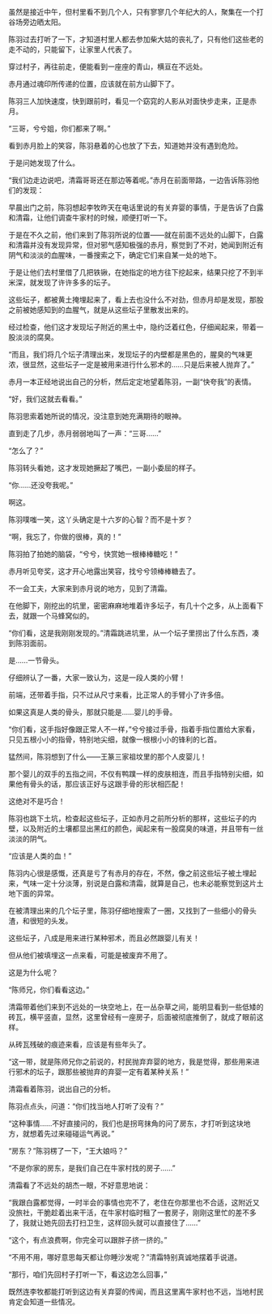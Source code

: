 虽然是接近中午，但村里看不到几个人，只有寥寥几个年纪大的人，聚集在一个打谷场旁边晒太阳。

陈羽过去打听了一下，才知道村里人都去参加柴大姑的丧礼了，只有他们这些老的走不动的，只能留下，让家里人代表了。

穿过村子，再往前走，便能看到一座座的青山，横亘在不远处。

赤月通过魂印所传递的位置，应该就在前方山脚下了。

陈羽三人加快速度，快到跟前时，看见一个窈窕的人影从对面快步走来，正是赤月。

“三哥，兮兮姐，你们都来了啊。”

看到赤月脸上的笑容，陈羽悬着的心也放了下去，知道她并没有遇到危险。

于是问她发现了什么。

“我们边走边说吧，清霜哥哥还在那边等着呢。”赤月在前面带路，一边告诉陈羽他们的发现：

早晨出门之前，陈羽想起李牧昨天在电话里说的有关弃婴的事情，于是告诉了白露和清霜，让他们调查牛家村的时候，顺便打听一下。

于是在不久之前，他们来到了陈羽所说的位置——就在前面不远处的山脚下，白露和清霜并没有发现异常，但对邪气感知极强的赤月，察觉到了不对，她闻到附近有阴气和淡淡的血腥味，一番搜索之下，确定它们来自某一处的地下。

于是让他们去村里借了几把铁锹，在她指定的地方往下挖起来，结果只挖了不到半米深，就发现了许许多多的坛子。

这些坛子，都被黄土掩埋起来了，看上去也没什么不对劲，但赤月却是发现，那股之前被她感知到的血腥气，就是从这些坛子里散发出来的。

经过检查，他们这才发现坛子附近的黑土中，隐约泛着红色，仔细闻起来，带着一股淡淡的腐臭。

“而且，我们将几个坛子清理出来，发现坛子的内壁都是黑色的，腥臭的气味更浓，很显然，这些坛子一定是被用来进行什么邪术的……只是后来被人抛弃了。”

赤月一本正经地说出自己的分析，然后定定地望着陈羽，一副“快夸我”的表情。

“好，我们这就去看看。”

陈羽思索着她所说的情况，没注意到她充满期待的眼神。

直到走了几步，赤月弱弱地叫了一声：“三哥……”

“怎么了？”

陈羽转头看她，这才发现她撅起了嘴巴，一副小委屈的样子。

“你……还没夸我呢。”

啊这。

陈羽噗嗤一笑，这丫头确定是十六岁的心智？而不是十岁？

“啊，我忘了，你做的很棒，真的！”

陈羽拍了拍她的脑袋，“兮兮，快赏她一根棒棒糖吃！”

赤月听见夸奖，这才开心地露出笑容，找兮兮领棒棒糖去了。

不一会工夫，大家来到赤月说的地方，见到了清霜。

在他脚下，刚挖出的坑里，密密麻麻地堆着许多坛子，有几十个之多，从上面看下去，就跟一个马蜂窝似的。

“你们看，这是我刚刚发现的。”清霜跳进坑里，从一个坛子里捞出了什么东西，凑到陈羽面前。

是……一节骨头。

仔细辨认了一番，大家一致认为，这是一段人类的小臂！

前端，还带着手指，只不过从尺寸来看，比正常人的手臂小了许多倍。

如果这真是人类的骨头，那就只能是……婴儿的手骨。

“你们看，这手指好像跟正常人不一样，”兮兮接过手骨，指着手指位置给大家看，只见五根小小的指骨，特别地尖细，就像一根根小小的锋利的匕首。

猛然间，陈羽想到了什么——王篆三家祖坟里的那个人皮婴儿！

那个婴儿的双手的五指之间，不仅有鸭蹼一样的皮肤相连，而且手指特别尖细，如果他有骨头的话，那应该正好与这跟手骨的形状相匹配！

这绝对不是巧合！

陈羽也跳下土坑，检查起这些坛子，正如赤月之前所分析的那样，这些坛子的内壁，以及附近的土壤都显出黑红的颜色，闻起来有一股腐臭的味道，并且带有一丝淡淡的阴气。

“应该是人类的血！”

陈羽内心很是感慨，还真是亏了有赤月的存在，不然，像之前这些坛子被土埋起来，气味一定十分淡薄，别说是白露和清霜，就算是自己，也未必能察觉到这片土地下面的异常。

在被清理出来的几个坛子里，陈羽仔细地搜索了一圈，又找到了一些细小的骨头渣，和很短的头发。

这些坛子，八成是用来进行某种邪术，而且必然跟婴儿有关！

但从他们被填埋这一点来看，可能是被废弃不用了。

这是为什么呢？

“陈师兄，你们看看这边。”

清霜带着他们来到不远处的一块空地上，在一丛杂草之间，能明显看到一些低矮的砖瓦，横平竖直，显然，这里曾经有一座房子，后面被彻底推倒了，就成了眼前这样。

从砖瓦残破的痕迹来看，应该是有些年头了。

“这一带，就是陈师兄你之前说的，村民抛弃弃婴的地方，我是觉得，那些用来进行邪术的坛子，跟那些被抛弃的弃婴一定有着某种关系！”

清霜看着陈羽，说出自己的分析。

陈羽点点头，问道：“你们找当地人打听了没有？”

“这种事情……不好直接问的，我们也是拐弯抹角的问了房东，才打听到这块地方，就想着先过来碰碰运气再说。”

“房东？”陈羽楞了一下，“王大娘吗？”

“不是你家的房东，是我们自己在牛家村找的房子……”

清霜看了不远处的胡杰一眼，不好意思地说：

“我跟白露都觉得，一时半会的事情也完不了，老住在你那里也不合适，这附近又没旅社，干脆趁着出来干活，在牛家村临时租了一套房子，刚刚这里忙的差不多了，我就让她先回去打扫卫生，这样回头就可以直接住了……”

“这个，有点浪费啊，你完全可以跟胖子挤一挤的。”

“不用不用，哪好意思每天都让你睡沙发呢？”清霜特别真诚地摆着手说道。

“那行，咱们先回村子打听一下，看这边怎么回事，”

既然连李牧都能打听到这边有关弃婴的传闻，而且这里离牛家村也不远，当地村民肯定会知道一些情况。
